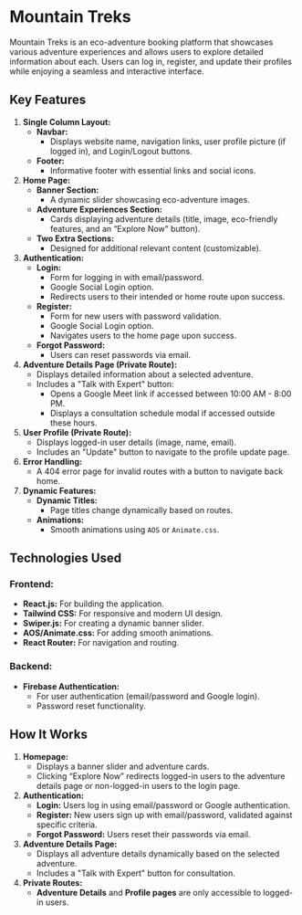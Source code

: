 # **Mountain Treks**

Mountain Treks is an eco-adventure booking platform that showcases various adventure experiences and allows users to explore detailed information about each. Users can log in, register, and update their profiles while enjoying a seamless and interactive interface.



## **Key Features**

1. **Single Column Layout:**
    - **Navbar:**
        - Displays website name, navigation links, user profile picture (if logged in), and Login/Logout buttons.
    - **Footer:**
        - Informative footer with essential links and social icons.
2. **Home Page:**
    - **Banner Section:**
        - A dynamic slider showcasing eco-adventure images.
    - **Adventure Experiences Section:**
        - Cards displaying adventure details (title, image, eco-friendly features, and an “Explore Now” button).
    - **Two Extra Sections:**
        - Designed for additional relevant content (customizable).
3. **Authentication:**
    - **Login:**
        - Form for logging in with email/password.
        - Google Social Login option.
        - Redirects users to their intended or home route upon success.
    - **Register:**
        - Form for new users with password validation.
        - Google Social Login option.
        - Navigates users to the home page upon success.
    - **Forgot Password:**
        - Users can reset passwords via email.
4. **Adventure Details Page (Private Route):**
    - Displays detailed information about a selected adventure.
    - Includes a "Talk with Expert" button:
        - Opens a Google Meet link if accessed between 10:00 AM - 8:00 PM.
        - Displays a consultation schedule modal if accessed outside these hours.
5. **User Profile (Private Route):**
    - Displays logged-in user details (image, name, email).
    - Includes an "Update" button to navigate to the profile update page.
6. **Error Handling:**
    - A 404 error page for invalid routes with a button to navigate back home.
7. **Dynamic Features:**
    - **Dynamic Titles:**
        - Page titles change dynamically based on routes.
    - **Animations:**
        - Smooth animations using `AOS` or `Animate.css`.

## **Technologies Used**

### **Frontend:**

- **React.js:** For building the application.
- **Tailwind CSS:** For responsive and modern UI design.
- **Swiper.js:** For creating a dynamic banner slider.
- **AOS/Animate.css:** For adding smooth animations.
- **React Router:** For navigation and routing.

### **Backend:**

- **Firebase Authentication:**
    - For user authentication (email/password and Google login).
    - Password reset functionality.

## **How It Works**

1. **Homepage:**
    - Displays a banner slider and adventure cards.
    - Clicking “Explore Now” redirects logged-in users to the adventure details page or non-logged-in users to the login page.
2. **Authentication:**
    - **Login:** Users log in using email/password or Google authentication.
    - **Register:** New users sign up with email/password, validated against specific criteria.
    - **Forgot Password:** Users reset their passwords via email.
3. **Adventure Details Page:**
    - Displays all adventure details dynamically based on the selected adventure.
    - Includes a "Talk with Expert" button for consultation.
4. **Private Routes:**
    - **Adventure Details** and **Profile pages** are only accessible to logged-in users.
